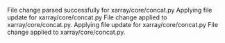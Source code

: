File change parsed successfully for xarray/core/concat.py
Applying file update for xarray/core/concat.py
File change applied to xarray/core/concat.py.
Applying file update for xarray/core/concat.py
File change applied to xarray/core/concat.py.
